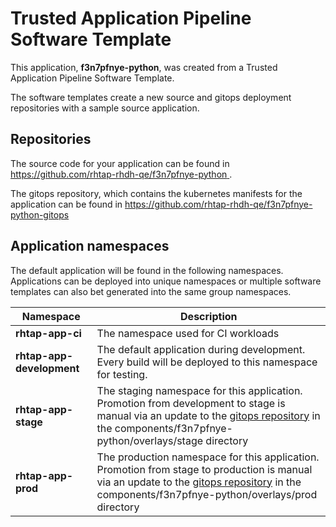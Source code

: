 # Trusted Application Pipeline Software Template

This application, **f3n7pfnye-python**, was created from a Trusted Application Pipeline Software Template.

The software templates create a new source and gitops deployment repositories with a sample source application. 

## Repositories

The source code for your application can be found in [https://github.com/rhtap-rhdh-qe/f3n7pfnye-python ](https://github.com/rhtap-rhdh-qe/f3n7pfnye-python ).
 
The gitops repository, which contains the kubernetes manifests for the application can be found in 
[https://github.com/rhtap-rhdh-qe/f3n7pfnye-python-gitops ](https://github.com/rhtap-rhdh-qe/f3n7pfnye-python-gitops ) 

## Application namespaces 

The default application will be found in the following namespaces. Applications can be deployed into unique namespaces or multiple software templates can also bet generated into the same group namespaces.  

|  Namespace   |  Description   |  
| -------- | -------- |
| **rhtap-app-ci** | The namespace used for CI workloads |
| **rhtap-app-development** | The default application during development. Every build will be deployed to this namespace for testing. |
| **rhtap-app-stage** | The staging namespace for this application. Promotion from development to stage is manual via an update to the [gitops repository](https://github.com/rhtap-rhdh-qe/f3n7pfnye-python-gitops ) in the components/f3n7pfnye-python/overlays/stage directory |
| **rhtap-app-prod** | The production namespace for this application. Promotion from stage to production is manual via an update to the [gitops repository](https://github.com/rhtap-rhdh-qe/f3n7pfnye-python-gitops ) in the components/f3n7pfnye-python/overlays/prod directory |